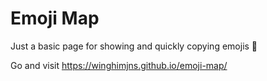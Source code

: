 # Emoji Map

Just a basic page for showing and quickly copying emojis 🙂

Go and visit https://winghimjns.github.io/emoji-map/
